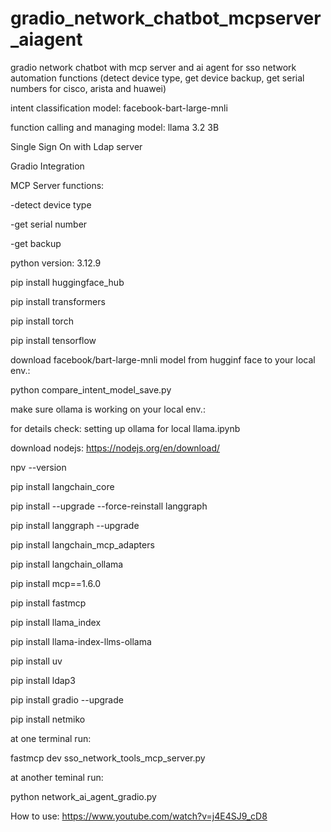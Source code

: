 # gradio_network_chatbot_mcpserver_aiagent

gradio network chatbot with mcp server and ai agent for sso network automation functions (detect device type, get device backup, get serial numbers for cisco, arista and huawei)

intent classification model: facebook-bart-large-mnli

function calling and managing model: llama 3.2 3B

Single Sign On with Ldap server

Gradio Integration

MCP Server functions:

-detect device type

-get serial number

-get backup

python version: 3.12.9

pip install huggingface_hub

pip install transformers

pip install torch

pip install tensorflow

download facebook/bart-large-mnli model from hugginf face to your local env.:

python compare_intent_model_save.py

make sure ollama is working on your local env.:

for details check: setting up ollama for local llama.ipynb

download nodejs: https://nodejs.org/en/download/

npv --version

pip install langchain_core

pip install --upgrade --force-reinstall langgraph

pip install langgraph --upgrade 

pip install langchain_mcp_adapters 

pip install langchain_ollama 

pip install mcp==1.6.0

pip install fastmcp

pip install llama_index

pip install llama-index-llms-ollama 

pip install uv

pip install ldap3

pip install gradio --upgrade

pip install netmiko

at one terminal run:

fastmcp dev sso_network_tools_mcp_server.py

at another teminal run:

python network_ai_agent_gradio.py

How to use: https://www.youtube.com/watch?v=j4E4SJ9_cD8
